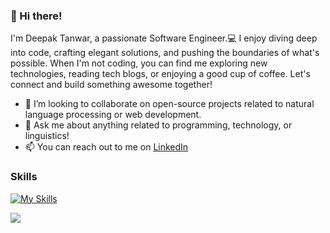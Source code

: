 ### 👋 Hi there! 

<!--
**dtanwar1/dtanwar1** is a ✨ _special_ ✨ repository because its `README.md` (this file) appears on your GitHub profile.

Here are some ideas to get you started:

- 🔭 I’m currently working on ...
- 🌱 I’m currently learning ...

- 😄 Pronouns: ...
- ⚡ Fun fact: ...
-->
I'm Deepak Tanwar, a passionate Software Engineer.💻 I enjoy diving deep into code, crafting elegant solutions, and pushing the boundaries of what's possible. When I'm not coding, you can find me exploring new technologies, reading tech blogs, or enjoying a good cup of coffee. Let's connect and build something awesome together!


- 👯 I’m looking to collaborate on open-source projects related to natural language processing or web development.
- 💬 Ask me about anything related to programming, technology, or linguistics!
- 📫 You can reach out to me on [LinkedIn](www.linkedin.com/in/tanwar-deepak)

### Skills
[![My Skills](https://skillicons.dev/icons?i=mongodb,express,react,nodejs,js,angular,html,css,java,androidstudio,aws,spring)](https://skillicons.dev)


![](https://leetcard.tanwardeepak/lapor?ext=heatmap)
